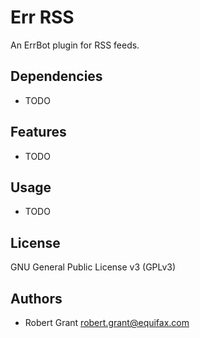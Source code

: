 Err RSS
===============================

An ErrBot plugin for RSS feeds.

Dependencies
------------

 * TODO

Features
--------

 * TODO

Usage
-----

 * TODO

License
-------

GNU General Public License v3 (GPLv3)

Authors
-------

 - Robert Grant <robert.grant@equifax.com>
